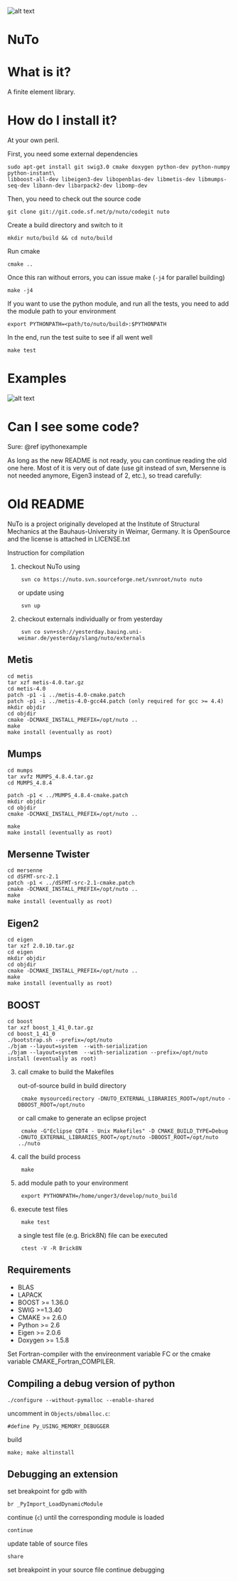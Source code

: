 ![alt text](https://github.com/nutofem/nuto/blob/master/doc/images/NuTo_logo.png "NuTo logo")

NuTo
====

What is it?
===========
A finite element library.

How do I install it?
====================
At your own peril.

First, you need some external dependencies

    sudo apt-get install git swig3.0 cmake doxygen python-dev python-numpy python-instant\
    libboost-all-dev libeigen3-dev libopenblas-dev libmetis-dev libmumps-seq-dev libann-dev libarpack2-dev libomp-dev

Then, you need to check out the source code

    git clone git://git.code.sf.net/p/nuto/codegit nuto

Create a build directory and switch to it

    mkdir nuto/build && cd nuto/build

Run cmake

    cmake ..

Once this ran without errors, you can issue make (`-j4` for parallel building)

    make -j4

If you want to use the python module, and run all the tests, you need to add 
the module path to your environment

    export PYTHONPATH=<path/to/nuto/build>:$PYTHONPATH

In the end, run the test suite to see if all went well

    make test

Examples
====

![alt text](https://github.com/nutofem/nuto/blob/master/doc/images/crack_phase_field.png "Crack phase-field for a single edge notched tension test")


Can I see some code?
====================

Sure: @ref ipythonexample

As long as the new README is not ready, you can continue reading the old one here.
Most of it is very out of date (use git instead of svn, Mersenne is not needed
anymore, Eigen3 instead of 2, etc.), so tread carefully:

Old README
==========

NuTo is a project originally developed at the Institute of Structural Mechanics at the Bauhaus-University
in Weimar, Germany. It is OpenSource and the license is attached in LICENSE.txt

Instruction for compilation

1. checkout NuTo using 

		svn co https://nuto.svn.sourceforge.net/svnroot/nuto nuto

   or update using

   		svn up

2. checkout externals individually or from yesterday
  
        svn co svn+ssh://yesterday.bauing.uni-weimar.de/yesterday/slang/nuto/externals
		
Metis
-------

    cd metis
    tar xzf metis-4.0.tar.gz
    cd metis-4.0
    patch -p1 -i ../metis-4.0-cmake.patch
    patch -p1 -i ../metis-4.0-gcc44.patch (only required for gcc >= 4.4)
    mkdir objdir
    cd objdir
    cmake -DCMAKE_INSTALL_PREFIX=/opt/nuto ..
    make
    make install (eventually as root)

Mumps
-------

    cd mumps
    tar xvfz MUMPS_4.8.4.tar.gz
    cd MUMPS_4.8.4
    
    patch -p1 < ../MUMPS_4.8.4-cmake.patch
    mkdir objdir
    cd objdir
    cmake -DCMAKE_INSTALL_PREFIX=/opt/nuto ..
			
    make
    make install (eventually as root)
			
Mersenne Twister
----------------

    cd mersenne
    cd dSFMT-src-2.1
    patch -p1 < ../dSFMT-src-2.1-cmake.patch
    cmake -DCMAKE_INSTALL_PREFIX=/opt/nuto ..
    make
    make install (eventually as root)

Eigen2
-------

    cd eigen
    tar xzf 2.0.10.tar.gz
    cd eigen
    mkdir objdir
    cd objdir
    cmake -DCMAKE_INSTALL_PREFIX=/opt/nuto ..
    make
    make install (eventually as root)

BOOST
-------

    cd boost
    tar xzf boost_1_41_0.tar.gz
    cd boost_1_41_0
    ./bootstrap.sh --prefix=/opt/nuto
    ./bjam --layout=system  --with-serialization
    ./bjam --layout=system  --with-serialization --prefix=/opt/nuto install (eventually as root)
		
3. call cmake to build the Makefiles 

   out-of-source build in build directory 

        cmake mysourcedirectory -DNUTO_EXTERNAL_LIBRARIES_ROOT=/opt/nuto -DBOOST_ROOT=/opt/nuto

   or call cmake to generate an eclipse project

        cmake -G"Eclipse CDT4 - Unix Makefiles" -D CMAKE_BUILD_TYPE=Debug  -DNUTO_EXTERNAL_LIBRARIES_ROOT=/opt/nuto -DBOOST_ROOT=/opt/nuto ../nuto

4. call the build process 

		make
		
5. add module path to your environment

		export PYTHONPATH=/home/unger3/develop/nuto_build

6. execute test files

        make test

   a single test file (e.g. Brick8N) file can be executed

        ctest -V -R Brick8N
		
Requirements
------------

- BLAS
- LAPACK
- BOOST >= 1.36.0
- SWIG >=1.3.40 
- CMAKE >= 2.6.0
- Python >= 2.6
- Eigen >= 2.0.6
- Doxygen >= 1.5.8

Set Fortran-compiler with the envireonment variable FC or the cmake variable CMAKE_Fortran_COMPILER.

Compiling a debug version of python
-----------------------------------

    ./configure --without-pymalloc --enable-shared

uncomment in `Objects/obmalloc.c`:

    #define Py_USING_MEMORY_DEBUGGER

build

    make; make altinstall

Debugging an extension
----------------------

set breakpoint for gdb with

    br _PyImport_LoadDynamicModule

continue (`c`) until the corresponding module is loaded

    continue

update table of source files

    share

set breakpoint in your source file
continue debugging
